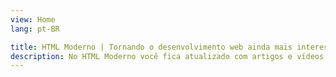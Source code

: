 ```yaml
---
view: Home
lang: pt-BR

title: HTML Moderno | Tornando o desenvolvimento web ainda mais interessante
description: No HTML Moderno você fica atualizado com artigos e vídeos sobre o que tem de mais moderno em HTML5, semântica, acessibilidade, SEO, UX e performance web.
---
```

